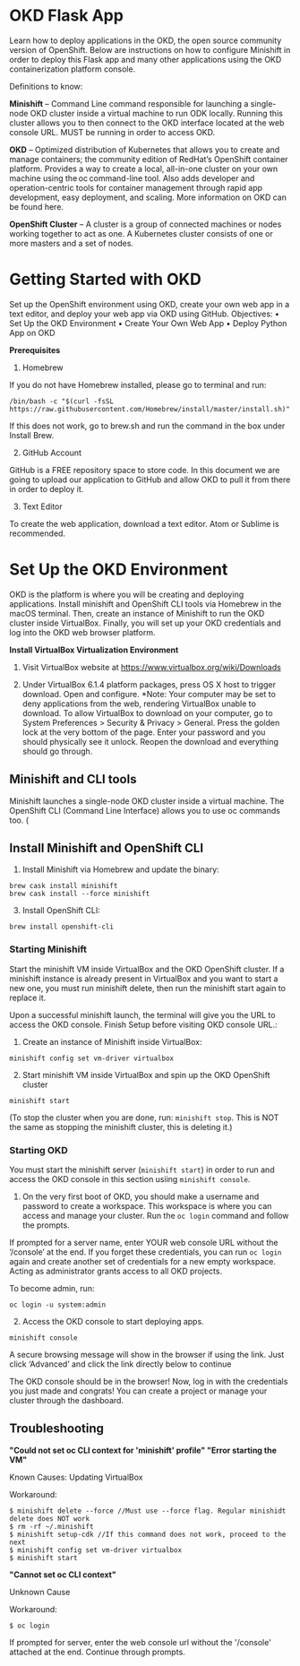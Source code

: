 # OKD Flask App
Learn how to deploy applications in the OKD, the open source community version of OpenShift. Below are instructions on how to configure Minishift in order to deploy this Flask app and many other applications using the OKD containerization platform console.

Definitions to know:

**Minishift** – Command Line command responsible for launching a single-node OKD cluster inside a virtual machine to run ODK locally. Running this cluster allows you to then connect to the OKD interface located at the web console URL. MUST be running in order to access OKD. 

**OKD** – Optimized distribution of Kubernetes that allows you to create and manage containers; the community edition of RedHat’s OpenShift container platform. Provides a way to create a local, all-in-one cluster on your own machine using the oc command-line tool. Also adds developer and operation-centric tools for container management through rapid app development, easy deployment, and scaling. More information on OKD can be found here. 

**OpenShift Cluster** – A cluster is a group of connected machines or nodes working together to act as one. A Kubernetes cluster consists of one or more masters and a set of nodes.  


# Getting Started with OKD
Set up the OpenShift environment using OKD, create your own web app in a text editor, and deploy your web app via OKD using GitHub.
Objectives:
•	Set Up the OKD Environment
•	Create Your Own Web App
•	Deploy Python App on OKD

**Prerequisites**
1.	Homebrew

If you do not have Homebrew installed, please go to terminal and run:

`/bin/bash -c "$(curl -fsSL https://raw.githubusercontent.com/Homebrew/install/master/install.sh)"`

If this does not work, go to brew.sh and run the command in the box under Install Brew.
 

2.	GitHub Account

GitHub is a FREE repository space to store code. In this document we are going to upload our application to GitHub and allow OKD to pull it from there in order to deploy it.

3.	Text Editor

To create the web application, download a text editor. Atom or Sublime is recommended.


# Set Up the OKD Environment
OKD is the platform is where you will be creating and deploying applications. Install minishift and OpenShift CLI tools via Homebrew in the macOS terminal. Then, create an instance of Minishift to run the OKD cluster inside VirtualBox. Finally, you will set up your OKD credentials and log into the OKD web browser platform. 

**Install VirtualBox Virtualization Environment**
1.	Visit VirtualBox website at https://www.virtualbox.org/wiki/Downloads
 

2.	Under VirtualBox 6.1.4 platform packages, press OS X host to trigger download. Open and configure. 
*Note:  Your computer may be set to deny applications from the web, rendering VirtualBox unable to download. To allow VirtualBox to download on your computer, go to System Preferences > Security & Privacy > General. Press the golden lock at the very bottom of the page. Enter your password and you should physically see it unlock. Reopen the download and everything should go through.

## Minishift and CLI tools

Minishift launches a single-node OKD cluster inside a virtual machine. The OpenShift CLI (Command Line Interface) allows you to use oc commands too. (

## Install Minishift and OpenShift CLI

1.	Install Minishift via Homebrew and update the binary:  
```
brew cask install minishift
brew cask install --force minishift
```

3.	Install OpenShift CLI:
```
brew install openshift-cli
```

### Starting Minishift

Start the minishift VM inside VirtualBox and the OKD OpenShift cluster. If a minishift instance is already present in VirtualBox and you want to start a new one, you must run minishift delete, then run the minishift start again to replace it. 

Upon a successful minishift launch, the terminal will give you the URL to access the OKD console. Finish Setup before visiting OKD console URL.:
1.	Create an instance of Minishift inside VirtualBox:
```
minishift config set vm-driver virtualbox
```

2.	Start minishift VM inside VirtualBox and spin up the OKD OpenShift cluster
```
minishift start
```
(To stop the cluster when you are done, run: `minishift stop`. This is NOT the same as stopping the minishift cluster, this is deleting it.)

### Starting OKD

You must start the minishift server (`minishift start`) in order to run and access the OKD console in this section usiing `minishift console`.


1.	On the very first boot of OKD, you should make a username and password to create a workspace. This workspace is where you can access and manage your cluster. Run the `oc login` command and follow the prompts. 

If prompted for a server name, enter YOUR web console URL without the ‘/console’ at the end. If you forget these credentials, you can run `oc login` again and create another set of credentials for a new empty workspace. Acting as administrator grants access to all OKD projects. 

To become admin, run: 
```
oc login -u system:admin
```
2.	Access the OKD console to start deploying apps.
```
minishift console
```
A secure browsing message will show in the browser if using the link. Just click ‘Advanced’ and click the link directly below to continue

The OKD console should be in the browser! Now, log in with the credentials you just made and congrats! You can create a project or manage your cluster through the dashboard.




## Troubleshooting
**"Could not set oc CLI context for 'minishift' profile"
"Error starting the VM"**

Known Causes: Updating VirtualBox

Workaround:
```
$ minishift delete --force //Must use --force flag. Regular minishidt delete does NOT work
$ rm -rf ~/.minishift
$ minishift setup-cdk //If this command does not work, proceed to the next 
$ minishift config set vm-driver virtualbox
$ minishift start
```

**"Cannot set oc CLI context"**

Unknown Cause

Workaround:
```
$ oc login
```
If prompted for server, enter the web console url without the '/console' attached at the end. Continue through prompts.
